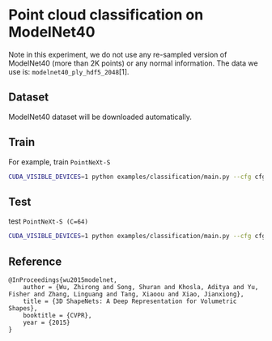 # Point cloud classification on ModelNet40

Note in this experiment, we do not use any re-sampled version of ModelNet40 (more than 2K points) or any normal information.  The data we use is: `modelnet40_ply_hdf5_2048`[1].  

## Dataset
ModelNet40 dataset will be downloaded automatically.


## Train
For example, train `PointNeXt-S`
```bash
CUDA_VISIBLE_DEVICES=1 python examples/classification/main.py --cfg cfgs/modelnet40ply2048/pointnext-s.yaml
```

## Test

test `PointNeXt-S (C=64)`

```bash
CUDA_VISIBLE_DEVICES=1 python examples/classification/main.py --cfg cfgs/modelnet40ply2048/pointnext-s.yaml model.encoder_args.width=64 wandb.use_wandb=False mode=test --pretrained_path /path/to/your/pretrained_model
```

## Reference 
```
@InProceedings{wu2015modelnet,
	author = {Wu, Zhirong and Song, Shuran and Khosla, Aditya and Yu, Fisher and Zhang, Linguang and Tang, Xiaoou and Xiao, Jianxiong},
	title = {3D ShapeNets: A Deep Representation for Volumetric Shapes},
	booktitle = {CVPR},
	year = {2015}
}
```